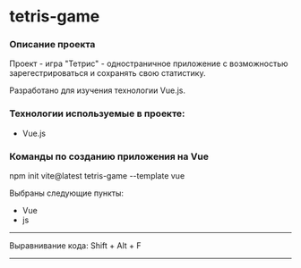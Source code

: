 # tetris-game

### Описание проекта

Проект - игра "Тетрис" - одностраничное приложение с возможностью зарегестрироваться и сохранять свою статистику.

Разработано для изучения технологии Vue.js.

### Технологии используемые в проекте:

* Vue.js

### Команды по созданию приложения на Vue

npm init vite@latest tetris-game --template vue

Выбраны следующие пункты:

* Vue
* js

___
Выравнивание кода: Shift + Alt + F
___
